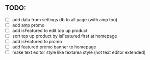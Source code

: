 

## TODO: 
- [ ] add data from settings db to all page (with amp too)
- [ ] add amp promo
- [ ] add isFeatured to edit top up product
- [ ] sort top up product by isFeatured first at homepage
- [ ] add isFeatured to promo
- [ ] add featured promo banner to homepage
- [ ] make text editor style like textarea style (not text editor extended)
